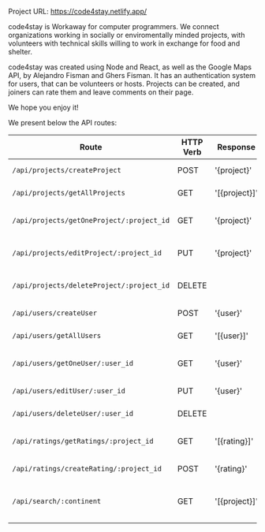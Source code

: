 Project URL: https://code4stay.netlify.app/

code4stay is Workaway for computer programmers. We connect organizations working in socially or enviromentally minded projects, with volunteers with technical skills willing to work in exchange for food and shelter.

code4stay was created using Node and React, as well as the Google Maps API, by Alejandro Fisman and Ghers Fisman. It has an authentication system for users, that can be volunteers or hosts. Projects can be created, and joiners can rate them and leave comments on their page.

We hope you enjoy it!


We present below the API routes:

| Route                         | HTTP Verb     |Response| Description                     |
| -----------                   | -----------   | ------ |-----------                     |
| `/api/projects/createProject`              |     POST      |'{project}'| Create a new project            |
| `/api/projects/getAllProjects`             |     GET       |'[{project}]'|List of all projects            |
| `/api/projects/getOneProject/:project_id`  |     GET       |'{project}'|Details of a specific project   |   
| `/api/projects/editProject/:project_id`    |     PUT       |'{project}'|Update a specific project       |   
| `/api/projects/deleteProject/:project_id`  |     DELETE    |        |Delete a specific project       |   
| `/api/users/createUser`                 |     POST      |'{user}'|Create a new user                  |
| `/api/users/getAllUsers`                |     GET       |'[{user}]'|List of all users                | 
| `/api/users/getOneUser/:user_id`        |     GET       |'{user}'|Details of a specific user         | 
| `/api/users/editUser/:user_id`          |     PUT       |'{user}'|Edit a new user                    |    
| `/api/users/deleteUser/:user_id`        |     DELETE    |        |Delete a new user                  |   
| `/api/ratings/getRatings/:project_id`   |     GET       |'[{rating}]'|gets Ratings for project       |
| `/api/ratings/createRating/:project_id` |     POST      |'{rating}'|Create a new rating              |
| `/api/search/:continent`               |     GET       |'[{project}]'|gets projects from continent  |


